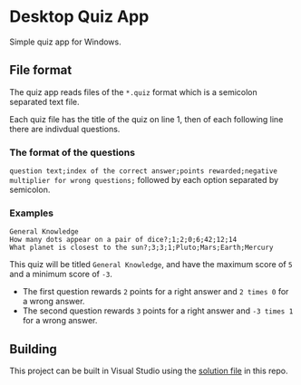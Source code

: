 # Desktop Quiz App
Simple quiz app for Windows.

## File format
The quiz app reads files of the `*.quiz` format which is a semicolon separated text file.

Each quiz file has the title of the quiz on line 1, then of each following line there are indivdual questions.

### The format of the questions
`question text;index of the correct answer;points rewarded;negative multiplier for wrong questions;` followed by each option separated by semicolon.

### Examples
```
General Knowledge
How many dots appear on a pair of dice?;1;2;0;6;42;12;14
What planet is closest to the sun?;3;3;1;Pluto;Mars;Earth;Mercury
```
This quiz will be titled `General Knowledge`, and have the maximum score of `5` and a minimum score of `-3`. 
- The first question rewards `2` points for a right answer and `2 times 0` for a wrong answer.
- The second question rewards `3` points for a right answer and `-3 times 1` for a wrong answer.

## Building
This project can be built in Visual Studio using the [solution file](https://github.com/Exouxas/Desktop-Quiz-App/blob/main/Desktop%20Quiz%20App.sln) in this repo.
